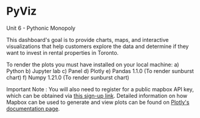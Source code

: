 # PyViz
Unit 6 - Pythonic Monopoly

This dashboard's goal is to provide charts, maps, and interactive visualizations that help customers explore the data and determine if they want to invest in rental properties in Toronto.

To render the plots you must have installed on your local machine:
    a) Python
    b) Jupyter lab
    c) Panel
    d) Plotly
    e) Pandas 1.1.0 (To render sunburst chart)
    f) Numpy 1.21.0 (To render sunburst chart)

Important Note :
You will also need to register for a public mapbox API key, which can be obtained via [this sign-up link](https://account.mapbox.com/auth/signup/). Detailed information on how Mapbox can be used to generate and view plots can be found on [Plotly's documentation page](https://plotly.com/python/scattermapbox/#mapbox-access-token-and-base-map-configuration).